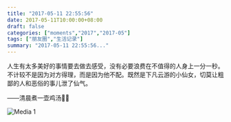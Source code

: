 ```yaml
---
title: "2017-05-11 22:55:56"
date: 2017-05-11T10:00:00+08:00
draft: false
categories: ["moments","2017","2017-05"]
tags: ["朋友圈","生活记录"]
summary: "2017-05-11 22:55:56..."
---
```


人生有太多美好的事情要去做去感受，没有必要浪费在不值得的人身上一分一秒。不计较不是因为对方得理，而是因为他不配。既然是下凡云游的小仙女，切莫让粗鄙的人和恶俗的事儿泄了仙气。

——清晨煮一壶鸡汤💁🏻

![Media 1](/Moments/photos/2017-05-11/201705112255560.jpg)

